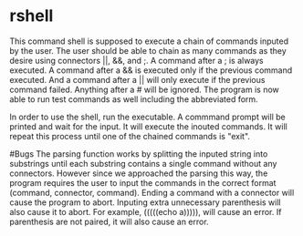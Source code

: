 # rshell

This command shell is supposed to execute a chain of commands inputed by the user. The user should be able to chain as many commands as they desire using connectors ||, &&, and ;. A command after a ; is always executed. A command after a && is executed only if the previous command executed. And a command after a || will only execute if the previous command failed. Anything after a # will be ignored. The program is now able to run test commands as well including the abbreviated form.

In order to use the shell, run the executable. A commmand prompt will be printed and wait for the input. It will execute the inouted commands. It will repeat this process until one of the chained commands is "exit".

#Bugs
The parsing function works by splitting the inputed string into substrings until each substring contains a single command without any connectors. However since we approached the parsing this way, the program requires the user to input the commands in the correct format (command, connector, command). Ending a command with a connector will cause the program to abort. Inputing extra unnecessary parenthesis will also cause it to abort. For example, (((((echo a))))), will cause an error. If parenthesis are not paired, it will also cause an error.
